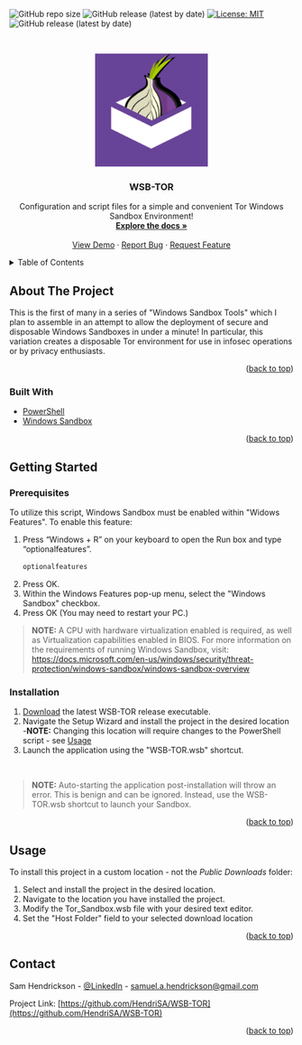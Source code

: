 ![GitHub repo size](https://img.shields.io/github/repo-size/HendriSA/WSB-TOR?color=green) ![GitHub release (latest by date)](https://img.shields.io/github/downloads/HendriSA/WSB-TOR/latest/total?color=green&label=Downloads) [![License: MIT](https://img.shields.io/badge/License-MIT-yellow.svg)](https://opensource.org/licenses/MIT) ![GitHub release (latest by date)](https://img.shields.io/github/v/release/HendriSA/WSB-TOR?label=Version%201.0&logo=Tor%20Browser) 
<div id="top"></div>
<!-- PROJECT LOGO -->

<br />

<p align="center">
  <img width="200" height="200" src="https://github.com/HendriSA/WSB-TOR/blob/main/productimage.png">
</p>

  <h3 align="center">WSB-TOR</h3>

  <p align="center">
    Configuration and script files for a simple and convenient Tor Windows Sandbox Environment!
    <br />
    <a href="https://github.com/HendriSA/WSB-TOR"><strong>Explore the docs »</strong></a>
    <br />
    <br />
    <a href="https://vimeo.com/697964573">View Demo</a>
    ·
    <a href="https://github.com/HendriSA/WSB-TOR/issues">Report Bug</a>
    ·
    <a href="https://github.com/HendriSA/WSB-TOR/issues">Request Feature</a>
  </p>
</div>



<!-- TABLE OF CONTENTS -->
<details>
  <summary>Table of Contents</summary>
  <ol>
    <li>
      <a href="#about-the-project">About The Project</a>
      <ul>
        <li><a href="#built-with">Built With</a></li>
      </ul>
    </li>
    <li>
      <a href="#getting-started">Getting Started</a>
      <ul>
        <li><a href="#prerequisites">Prerequisites</a></li>
        <li><a href="#installation">Installation</a></li>
      </ul>
    </li>
    <li><a href="#usage">Usage</a></li>
    <li><a href="#contact">Contact</a></li>
  </ol>
</details>



<!-- ABOUT THE PROJECT -->
## About The Project
This is the first of many in a series of "Windows Sandbox Tools" which I plan to assemble in an attempt to allow the deployment of secure and disposable Windows Sandboxes in under a minute! In particular, this variation creates a disposable Tor environment for use in infosec operations or by privacy enthusiasts.

<p align="right">(<a href="#top">back to top</a>)</p>



### Built With
* [PowerShell](https://docs.microsoft.com/en-us/powershell/)
* [Windows Sandbox](https://docs.microsoft.com/en-us/windows/security/threat-protection/windows-sandbox/windows-sandbox-overview)
<p align="right">(<a href="#top">back to top</a>)</p>



<!-- GETTING STARTED -->
## Getting Started
### Prerequisites
To utilize this script, Windows Sandbox must be enabled within "Widows Features". To enable this feature:

1. Press “Windows + R” on your keyboard to open the Run box and type “optionalfeatures”.
    ```sh
    optionalfeatures
    ```
2. Press OK.
3. Within the Windows Features pop-up menu, select the "Windows Sandbox" checkbox.
4. Press OK (You may need to restart your PC.)

>**NOTE:** A CPU with hardware virtualization enabled is required, as well as Virtualization capabilities enabled in BIOS. For more information on the requirements of running Windows Sandbox, visit: https://docs.microsoft.com/en-us/windows/security/threat-protection/windows-sandbox/windows-sandbox-overview

### Installation
1. <a href="https://github.com/HendriSA/WSB-TOR/releases">Download</a> the latest WSB-TOR release executable.
2. Navigate the Setup Wizard and install the project in the desired location<br />
-**NOTE:** Changing this location will require changes to the PowerShell script - see <a href="#usage">Usage</a></li>
3. Launch the application using the "WSB-TOR.wsb" shortcut.
<br />

>**NOTE:** Auto-starting the application post-installation will throw an error. This is benign and can be ignored. Instead, use the WSB-TOR.wsb shortcut to launch your Sandbox.


<p align="right">(<a href="#top">back to top</a>)</p>



<!-- USAGE EXAMPLES -->
## Usage
To install this project in a custom location - not the _Public Downloads_ folder:
1. Select and install the project in the desired location.
2. Navigate to the location you have installed the project.
3. Modify the Tor_Sandbox.wsb file with your desired text editor.
4. Set the "Host Folder" field to your selected download location
<p align="right">(<a href="#top">back to top</a>)</p>

<!-- CONTACT -->
## Contact
Sam Hendrickson - [@LinkedIn](https://www.linkedin.com/in/samuel-hendrickson3/) - samuel.a.hendrickson@gmail.com

Project Link: [https://github.com/HendriSA/WSB-TOR](https://github.com/HendriSA/WSB-TOR)

<p align="right">(<a href="#top">back to top</a>)</p>
